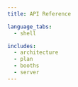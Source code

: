 ```yaml
---
title: API Reference

language_tabs:
  - shell

includes:
  - architecture
  - plan
  - booths
  - server
---
```


